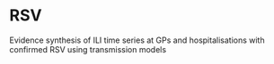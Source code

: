 # RSV
Evidence synthesis of ILI time series at GPs and hospitalisations with confirmed RSV using transmission models
